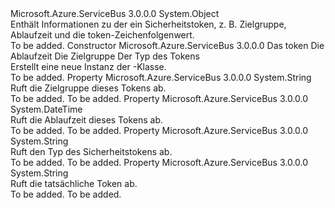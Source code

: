 <Type Name="SecurityToken" FullName="Microsoft.Azure.ServiceBus.Primitives.SecurityToken">
  <TypeSignature Language="C#" Value="public class SecurityToken" />
  <TypeSignature Language="ILAsm" Value=".class public auto ansi beforefieldinit SecurityToken extends System.Object" />
  <TypeSignature Language="DocId" Value="T:Microsoft.Azure.ServiceBus.Primitives.SecurityToken" />
  <TypeSignature Language="VB.NET" Value="Public Class SecurityToken" />
  <TypeSignature Language="F#" Value="type SecurityToken = class" />
  <AssemblyInfo>
    <AssemblyName>Microsoft.Azure.ServiceBus</AssemblyName>
    <AssemblyVersion>3.0.0.0</AssemblyVersion>
  </AssemblyInfo>
  <Base>
    <BaseTypeName>System.Object</BaseTypeName>
  </Base>
  <Interfaces />
  <Docs>
    <summary>
            Enthält Informationen zu der ein Sicherheitstoken, z. B. Zielgruppe, Ablaufzeit und die token-Zeichenfolgenwert.
            </summary>
    <remarks>To be added.</remarks>
  </Docs>
  <Members>
    <Member MemberName=".ctor">
      <MemberSignature Language="C#" Value="public SecurityToken (string tokenString, DateTime expiresAtUtc, string audience, string tokenType);" />
      <MemberSignature Language="ILAsm" Value=".method public hidebysig specialname rtspecialname instance void .ctor(string tokenString, valuetype System.DateTime expiresAtUtc, string audience, string tokenType) cil managed" />
      <MemberSignature Language="DocId" Value="M:Microsoft.Azure.ServiceBus.Primitives.SecurityToken.#ctor(System.String,System.DateTime,System.String,System.String)" />
      <MemberSignature Language="VB.NET" Value="Public Sub New (tokenString As String, expiresAtUtc As DateTime, audience As String, tokenType As String)" />
      <MemberSignature Language="F#" Value="new Microsoft.Azure.ServiceBus.Primitives.SecurityToken : string * DateTime * string * string -&gt; Microsoft.Azure.ServiceBus.Primitives.SecurityToken" Usage="new Microsoft.Azure.ServiceBus.Primitives.SecurityToken (tokenString, expiresAtUtc, audience, tokenType)" />
      <MemberType>Constructor</MemberType>
      <AssemblyInfo>
        <AssemblyName>Microsoft.Azure.ServiceBus</AssemblyName>
        <AssemblyVersion>3.0.0.0</AssemblyVersion>
      </AssemblyInfo>
      <Parameters>
        <Parameter Name="tokenString" Type="System.String" />
        <Parameter Name="expiresAtUtc" Type="System.DateTime" />
        <Parameter Name="audience" Type="System.String" />
        <Parameter Name="tokenType" Type="System.String" />
      </Parameters>
      <Docs>
        <param name="tokenString">Das token</param>
        <param name="expiresAtUtc">Die Ablaufzeit</param>
        <param name="audience">Die Zielgruppe</param>
        <param name="tokenType">Der Typ des Tokens</param>
        <summary>
            Erstellt eine neue Instanz der <see cref="T:Microsoft.Azure.ServiceBus.Primitives.SecurityToken" />-Klasse.
            </summary>
        <remarks>To be added.</remarks>
      </Docs>
    </Member>
    <Member MemberName="Audience">
      <MemberSignature Language="C#" Value="public string Audience { get; }" />
      <MemberSignature Language="ILAsm" Value=".property instance string Audience" />
      <MemberSignature Language="DocId" Value="P:Microsoft.Azure.ServiceBus.Primitives.SecurityToken.Audience" />
      <MemberSignature Language="VB.NET" Value="Public ReadOnly Property Audience As String" />
      <MemberSignature Language="F#" Value="member this.Audience : string" Usage="Microsoft.Azure.ServiceBus.Primitives.SecurityToken.Audience" />
      <MemberType>Property</MemberType>
      <AssemblyInfo>
        <AssemblyName>Microsoft.Azure.ServiceBus</AssemblyName>
        <AssemblyVersion>3.0.0.0</AssemblyVersion>
      </AssemblyInfo>
      <ReturnValue>
        <ReturnType>System.String</ReturnType>
      </ReturnValue>
      <Docs>
        <summary>
            Ruft die Zielgruppe dieses Tokens ab.
            </summary>
        <value>To be added.</value>
        <remarks>To be added.</remarks>
      </Docs>
    </Member>
    <Member MemberName="ExpiresAtUtc">
      <MemberSignature Language="C#" Value="public DateTime ExpiresAtUtc { get; }" />
      <MemberSignature Language="ILAsm" Value=".property instance valuetype System.DateTime ExpiresAtUtc" />
      <MemberSignature Language="DocId" Value="P:Microsoft.Azure.ServiceBus.Primitives.SecurityToken.ExpiresAtUtc" />
      <MemberSignature Language="VB.NET" Value="Public ReadOnly Property ExpiresAtUtc As DateTime" />
      <MemberSignature Language="F#" Value="member this.ExpiresAtUtc : DateTime" Usage="Microsoft.Azure.ServiceBus.Primitives.SecurityToken.ExpiresAtUtc" />
      <MemberType>Property</MemberType>
      <AssemblyInfo>
        <AssemblyName>Microsoft.Azure.ServiceBus</AssemblyName>
        <AssemblyVersion>3.0.0.0</AssemblyVersion>
      </AssemblyInfo>
      <ReturnValue>
        <ReturnType>System.DateTime</ReturnType>
      </ReturnValue>
      <Docs>
        <summary>
            Ruft die Ablaufzeit dieses Tokens ab.
            </summary>
        <value>To be added.</value>
        <remarks>To be added.</remarks>
      </Docs>
    </Member>
    <Member MemberName="TokenType">
      <MemberSignature Language="C#" Value="public virtual string TokenType { get; }" />
      <MemberSignature Language="ILAsm" Value=".property instance string TokenType" />
      <MemberSignature Language="DocId" Value="P:Microsoft.Azure.ServiceBus.Primitives.SecurityToken.TokenType" />
      <MemberSignature Language="VB.NET" Value="Public Overridable ReadOnly Property TokenType As String" />
      <MemberSignature Language="F#" Value="member this.TokenType : string" Usage="Microsoft.Azure.ServiceBus.Primitives.SecurityToken.TokenType" />
      <MemberType>Property</MemberType>
      <AssemblyInfo>
        <AssemblyName>Microsoft.Azure.ServiceBus</AssemblyName>
        <AssemblyVersion>3.0.0.0</AssemblyVersion>
      </AssemblyInfo>
      <ReturnValue>
        <ReturnType>System.String</ReturnType>
      </ReturnValue>
      <Docs>
        <summary>
            Ruft den Typ des Sicherheitstokens ab.
            </summary>
        <value>To be added.</value>
        <remarks>To be added.</remarks>
      </Docs>
    </Member>
    <Member MemberName="TokenValue">
      <MemberSignature Language="C#" Value="public virtual string TokenValue { get; }" />
      <MemberSignature Language="ILAsm" Value=".property instance string TokenValue" />
      <MemberSignature Language="DocId" Value="P:Microsoft.Azure.ServiceBus.Primitives.SecurityToken.TokenValue" />
      <MemberSignature Language="VB.NET" Value="Public Overridable ReadOnly Property TokenValue As String" />
      <MemberSignature Language="F#" Value="member this.TokenValue : string" Usage="Microsoft.Azure.ServiceBus.Primitives.SecurityToken.TokenValue" />
      <MemberType>Property</MemberType>
      <AssemblyInfo>
        <AssemblyName>Microsoft.Azure.ServiceBus</AssemblyName>
        <AssemblyVersion>3.0.0.0</AssemblyVersion>
      </AssemblyInfo>
      <ReturnValue>
        <ReturnType>System.String</ReturnType>
      </ReturnValue>
      <Docs>
        <summary>
            Ruft die tatsächliche Token ab.
            </summary>
        <value>To be added.</value>
        <remarks>To be added.</remarks>
      </Docs>
    </Member>
  </Members>
</Type>